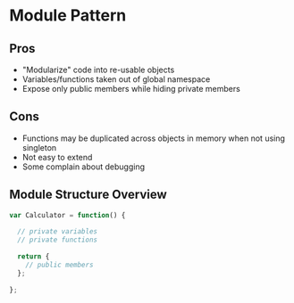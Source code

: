 # Module Pattern

## Pros

- "Modularize" code into re-usable objects
- Variables/functions taken out of global namespace
- Expose only public members while hiding private members

## Cons

- Functions may be duplicated across objects in memory when not using singleton
- Not easy to extend
- Some complain about debugging

## Module Structure Overview

```js
var Calculator = function() {
  
  // private variables
  // private functions
  
  return {
    // public members
  };
  
};
```